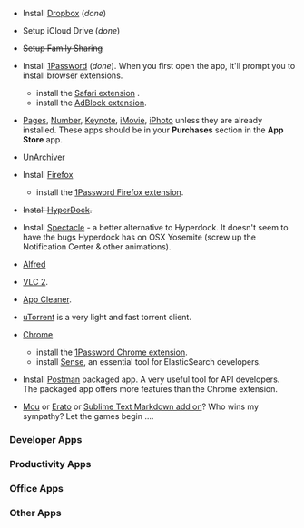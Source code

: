 * Install [Dropbox]() (*done*)
* Setup iCloud Drive (*done*)
* ~~Setup Family Sharing~~
* Install [1Password]() (*done*). When you first open the app, it'll prompt you to install browser extensions.
    * install the [Safari extension](https://agilebits.com/onepassword/extensions) .
    * install the [AdBlock extension](https://getadblock.com/installed/?u=jfvg58qo82603959).
* [Pages](), [Number](), [Keynote](), [iMovie](), [iPhoto]() unless they are already installed. These apps should be in your **Purchases** section in the **App Store** app.
* [UnArchiver](https://itunes.apple.com/gb/app/the-unarchiver/id425424353?mt=12)
* Install [Firefox](https://www.mozilla.org/en-GB/firefox/new/)
    * install the [1Password Firefox extension](https://agilebits.com/onepassword/extensions/firefox?beta=false).
* ~~Install [HyperDock](http://hyperdock.bahoom.com/get).~~
* Install [Spectacle](http://spectacleapp.com) - a better alternative to Hyperdock. It doesn't seem to have the bugs Hyperdock has on OSX Yosemite (screw up the Notification Center & other animations).
* [Alfred](http://www.alfredapp.com)
* [VLC 2](http://www.videolan.org/vlc/index.en_GB.html).
* [App Cleaner](http://www.freemacsoft.net/appcleaner/).
* [uTorrent](http://www.utorrent.com) is a very light and fast torrent client.
* [Chrome]()
    * install the [1Password Chrome extension](https://agilebits.com/onepassword/extensions/chrome?beta=false).
    * install [Sense](), an essential tool for ElasticSearch developers.
* Install [Postman](http://www.getpostman.com) packaged app. A very useful tool for API developers. The packaged app offers more features than the Chrome extension.

* [Mou](http://25.io/mou/) or [Erato](http://9muses.se/erato/) or [Sublime Text Markdown add on](https://packagecontrol.io/packages/GitHub%20Flavored%20Markdown%20Preview)? Who wins my sympathy? Let the games begin ....

### Developer Apps

### Productivity Apps

### Office Apps

### Other Apps